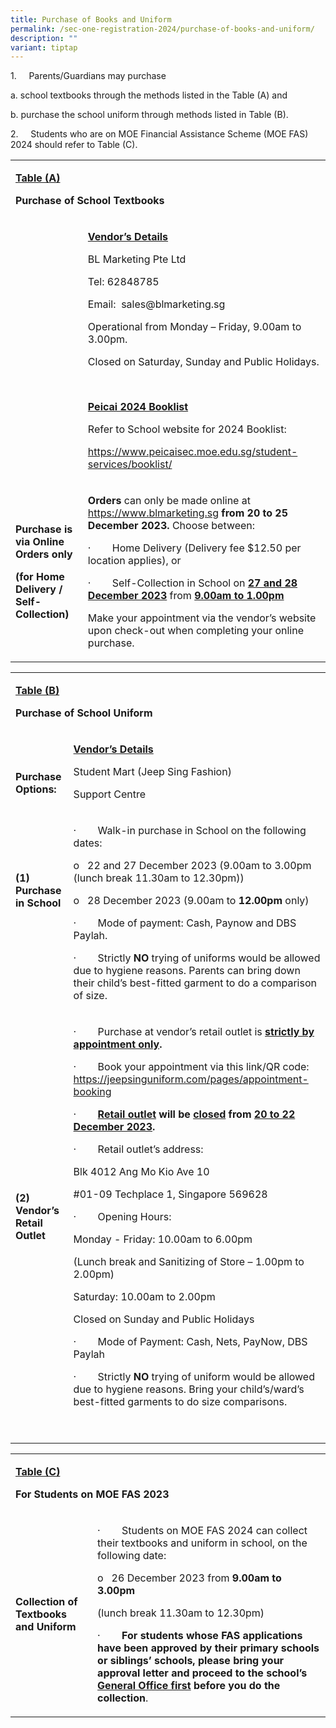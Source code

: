 ```yaml
---
title: Purchase of Books and Uniform
permalink: /sec-one-registration-2024/purchase-of-books-and-uniform/
description: ""
variant: tiptap
---
```

<p>1.&nbsp;&nbsp;&nbsp;&nbsp; Parents/Guardians may purchase</p>
<p>a. school textbooks through the methods listed in the Table (A) and</p>
<p>b. purchase the school uniform through methods listed in Table (B).</p>
<p>2.&nbsp;&nbsp;&nbsp;&nbsp; Students who are on MOE Financial Assistance
Scheme (MOE FAS) 2024 should refer to Table (C).</p>
<table style="minWidth: 50px">
<colgroup>
<col>
<col>
</colgroup>
<tbody>
<tr>
<td rowspan="1" colspan="2">
<p><strong><u>Table (A)</u></strong>
</p>
<p><strong>Purchase of School Textbooks</strong>
</p>
</td>
</tr>
<tr>
<td rowspan="1" colspan="1">
<p><strong>&nbsp;</strong>
</p>
</td>
<td rowspan="1" colspan="1">
<p><strong><u>Vendor’s Details</u></strong>
</p>
<p>BL Marketing Pte Ltd</p>
<p>Tel: 62848785</p>
<p>Email: &nbsp;<a rel="noopener noreferrer nofollow" target="_blank">sales@blmarketing.sg</a>
</p>
<p>Operational from Monday – Friday, 9.00am to 3.00pm.</p>
<p>Closed on Saturday, Sunday and Public Holidays.</p>
<p>&nbsp;</p>
<p><strong><u>Peicai 2024 Booklist</u></strong>
</p>
<p>Refer to School website for 2024 Booklist:</p>
<p><a href="https://www.peicaisec.moe.edu.sg/student-services/booklist/" rel="noopener noreferrer nofollow" target="_blank">https://www.peicaisec.moe.edu.sg/student-services/booklist/</a>
</p>
</td>
</tr>
<tr>
<td rowspan="1" colspan="1">
<p><strong>Purchase is via Online Orders only</strong>
</p>
<p><strong>(for Home Delivery / Self-Collection)</strong>
</p>
</td>
<td rowspan="1" colspan="1">
<p><strong>Orders</strong> can only be made online at <a href="https://www.blmarketing.sg" rel="noopener noreferrer nofollow" target="_blank">https://www.blmarketing.sg</a>  <strong>from</strong>  <strong>20 to 25 December 2023. </strong>Choose
between:</p>
<p>·&nbsp;&nbsp;&nbsp;&nbsp;&nbsp;&nbsp;&nbsp; Home Delivery (Delivery fee
$12.50 per location applies), or</p>
<p>·&nbsp;&nbsp;&nbsp;&nbsp;&nbsp;&nbsp;&nbsp; Self-Collection in School
on <strong><u>27 and 28 December 2023</u></strong> from <strong><u>9.00am to 1.00pm</u></strong>
</p>
<p>Make your appointment via the vendor’s website upon check-out when completing
your online purchase.</p>
</td>
</tr>
</tbody>
</table>
<p></p>
<table style="minWidth: 50px">
<colgroup>
<col>
<col>
</colgroup>
<tbody>
<tr>
<td rowspan="1" colspan="2">
<p><strong><u>Table (B)</u></strong>
</p>
<p><strong>Purchase of School Uniform</strong>
</p>
</td>
</tr>
<tr>
<td rowspan="1" colspan="1">
<p><strong>&nbsp;</strong>
</p>
<p><strong>Purchase Options:</strong>
</p>
</td>
<td rowspan="1" colspan="1">
<p><strong><u>Vendor’s Details</u></strong>
</p>
<p>Student Mart (Jeep Sing Fashion)</p>
<p>Support Centre</p>
</td>
</tr>
<tr>
<td rowspan="1" colspan="1">
<p><strong>(1)&nbsp;&nbsp; Purchase in School</strong>
</p>
<p><strong>&nbsp;</strong>
</p>
<p><strong>&nbsp;</strong>
</p>
</td>
<td rowspan="1" colspan="1">
<p>·&nbsp;&nbsp;&nbsp;&nbsp;&nbsp;&nbsp;&nbsp; Walk-in purchase in School
on the following dates:</p>
<p>o&nbsp;&nbsp; 22 and 27 December 2023 (9.00am to 3.00pm (lunch break 11.30am
to 12.30pm))</p>
<p>o&nbsp;&nbsp; 28 December 2023 (9.00am to <strong>12.00pm</strong> only)</p>
<p>·&nbsp;&nbsp;&nbsp;&nbsp;&nbsp;&nbsp;&nbsp; Mode of payment: Cash, Paynow
and DBS Paylah.</p>
<p>·&nbsp;&nbsp;&nbsp;&nbsp;&nbsp;&nbsp;&nbsp; Strictly <strong>NO</strong> trying
of uniforms would be allowed due to hygiene reasons. Parents can bring
down their child’s best-fitted garment to do a comparison of size.</p>
</td>
</tr>
<tr>
<td rowspan="1" colspan="1">
<p><strong>(2)&nbsp;&nbsp; Vendor’s Retail Outlet</strong>
</p>
<p><strong>&nbsp;</strong>
</p>
</td>
<td rowspan="1" colspan="1">
<p>·&nbsp;&nbsp;&nbsp;&nbsp;&nbsp;&nbsp;&nbsp; Purchase at vendor’s retail
outlet is <strong><u>strictly by appointment only</u>.</strong>
</p>
<p>·&nbsp;&nbsp;&nbsp;&nbsp;&nbsp;&nbsp;&nbsp; Book your appointment via
this link/QR code: <a href="https://jeepsinguniform.com/pages/appointment-booking" rel="noopener noreferrer nofollow" target="_blank">https://jeepsinguniform.com/pages/appointment-booking</a>
</p>
<p>·&nbsp;&nbsp;&nbsp;&nbsp;&nbsp;&nbsp;&nbsp; <strong><u>Retail outlet</u> will be <u>closed</u> from <u>20 to 22 December 2023</u>.</strong>
</p>
<p>·&nbsp;&nbsp;&nbsp;&nbsp;&nbsp;&nbsp;&nbsp; Retail outlet’s address:</p>
<p>Blk 4012 Ang Mo Kio Ave 10</p>
<p>#01-09 Techplace 1, Singapore 569628</p>
<p>·&nbsp;&nbsp;&nbsp;&nbsp;&nbsp;&nbsp;&nbsp; Opening Hours:</p>
<p>Monday - Friday: 10.00am to 6.00pm</p>
<p>(Lunch break and Sanitizing of Store – 1.00pm to 2.00pm)</p>
<p>Saturday: 10.00am to 2.00pm</p>
<p>Closed on Sunday and Public Holidays</p>
<p>·&nbsp;&nbsp;&nbsp;&nbsp;&nbsp;&nbsp;&nbsp; Mode of Payment: Cash, Nets,
PayNow, DBS Paylah</p>
<p>·&nbsp;&nbsp;&nbsp;&nbsp;&nbsp;&nbsp;&nbsp; Strictly <strong>NO</strong> trying
of uniform would be allowed due to hygiene reasons. Bring your child’s/ward’s
best-fitted garments to do size comparisons.</p>
<p>&nbsp;</p>
</td>
</tr>
</tbody>
</table>
<p></p>
<table style="minWidth: 50px">
<colgroup>
<col>
<col>
</colgroup>
<tbody>
<tr>
<td rowspan="1" colspan="2">
<p><strong><u>Table (C)</u></strong>
</p>
<p><strong>For Students on MOE FAS 2023</strong>
</p>
</td>
</tr>
<tr>
<td rowspan="1" colspan="1">
<p><strong>Collection of Textbooks and Uniform</strong>
</p>
</td>
<td rowspan="1" colspan="1">
<p>·&nbsp;&nbsp;&nbsp;&nbsp;&nbsp;&nbsp;&nbsp; Students on MOE FAS 2024 can
collect their textbooks and uniform in school, on the following date:</p>
<p>o&nbsp;&nbsp; 26 December 2023 from <strong>9.00am to 3.00pm</strong>
</p>
<p>(lunch break 11.30am to 12.30pm)</p>
<p>·&nbsp;&nbsp;&nbsp;&nbsp;&nbsp;&nbsp;&nbsp; <strong>For students whose FAS applications have been approved by their primary schools or siblings’ schools, please bring your approval letter and proceed to the school’s <u>General Office first</u> before you do the collection</strong>.</p>
</td>
</tr>
</tbody>
</table>
<p></p>